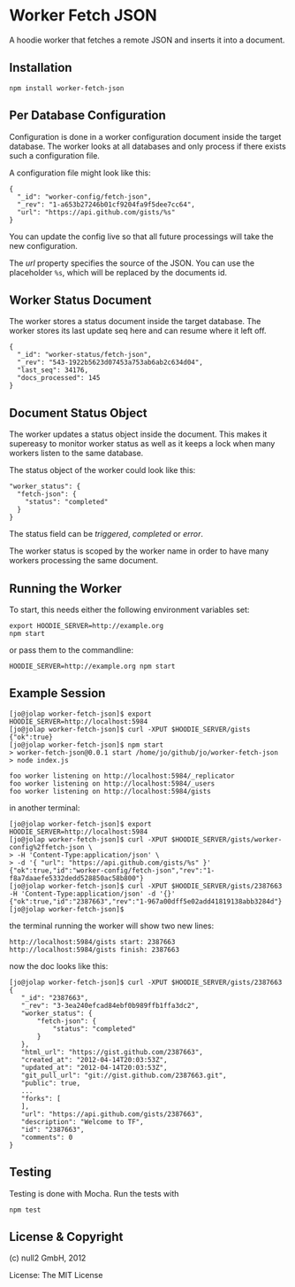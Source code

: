 # Worker Fetch JSON

A hoodie worker that fetches a remote JSON
and inserts it into a document.


## Installation


    npm install worker-fetch-json


## Per Database Configuration

Configuration is done in a worker configuration document inside the target database.
The worker looks at all databases and only process if there exists such a configuration file.

A configuration file might look like this:

    {
      "_id": "worker-config/fetch-json",
      "_rev": "1-a653b27246b01cf9204fa9f5dee7cc64",
      "url": "https://api.github.com/gists/%s"
    }

You can update the config live so that all future processings will take the new configuration.

The _url_ property specifies the source of the JSON.
You can use the placeholder `%s`, which will be replaced by the documents id.


## Worker Status Document

The worker stores a status document inside the target database.
The worker stores its last update seq here and can resume where it left off.

    {
      "_id": "worker-status/fetch-json",
      "_rev": "543-1922b5623d07453a753ab6ab2c634d04",
      "last_seq": 34176,
      "docs_processed": 145
    }


## Document Status Object

The worker updates a status object inside the document.
This makes it supereasy to monitor worker status as well as
it keeps a lock when many workers listen to the same database.

The status object of the worker could look like this:

    "worker_status": {
      "fetch-json": {
        "status": "completed"
      }
    }

The status field can be _triggered_, _completed_ or _error_.

The worker status is scoped by the worker name in order to have many workers
processing the same document.


## Running the Worker

To start, this needs either the following environment variables set:

    export HOODIE_SERVER=http://example.org
    npm start


or pass them to the commandline:

    HOODIE_SERVER=http://example.org npm start


## Example Session

    [jo@jolap worker-fetch-json]$ export HOODIE_SERVER=http://localhost:5984
    [jo@jolap worker-fetch-json]$ curl -XPUT $HOODIE_SERVER/gists
    {"ok":true}
    [jo@jolap worker-fetch-json]$ npm start
    > worker-fetch-json@0.0.1 start /home/jo/github/jo/worker-fetch-json
    > node index.js

    foo worker listening on http://localhost:5984/_replicator
    foo worker listening on http://localhost:5984/_users
    foo worker listening on http://localhost:5984/gists

in another terminal:

    [jo@jolap worker-fetch-json]$ export HOODIE_SERVER=http://localhost:5984
    [jo@jolap worker-fetch-json]$ curl -XPUT $HOODIE_SERVER/gists/worker-config%2ffetch-json \
    > -H 'Content-Type:application/json' \
    > -d '{ "url": "https://api.github.com/gists/%s" }'
    {"ok":true,"id":"worker-config/fetch-json","rev":"1-f8a7daaefe5332dedd528850ac58b800"}
    [jo@jolap worker-fetch-json]$ curl -XPUT $HOODIE_SERVER/gists/2387663 -H 'Content-Type:application/json' -d '{}'
    {"ok":true,"id":"2387663","rev":"1-967a00dff5e02add41819138abb3284d"}
    [jo@jolap worker-fetch-json]$ 

the terminal running the worker will show two new lines:

    http://localhost:5984/gists start: 2387663
    http://localhost:5984/gists finish: 2387663

now the doc looks like this:

    [jo@jolap worker-fetch-json]$ curl -XPUT $HOODIE_SERVER/gists/2387663
    {
       "_id": "2387663",
       "_rev": "3-3ea240efcad84ebf0b989ffb1ffa3dc2",
       "worker_status": {
           "fetch-json": {
               "status": "completed"
           }
       },
       "html_url": "https://gist.github.com/2387663",
       "created_at": "2012-04-14T20:03:53Z",
       "updated_at": "2012-04-14T20:03:53Z",
       "git_pull_url": "git://gist.github.com/2387663.git",
       "public": true,
       ...
       "forks": [
       ],
       "url": "https://api.github.com/gists/2387663",
       "description": "Welcome to TF",
       "id": "2387663",
       "comments": 0
    }

## Testing

Testing is done with Mocha. Run the tests with

    npm test



## License & Copyright

(c) null2 GmbH, 2012

License: The MIT License
